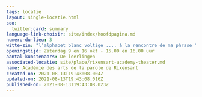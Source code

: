 ```yaml
---
tags: locatie
layout: single-locatie.html
seo:
  twitter:card: summary
language-link-choisir: site/index/hoofdpagina.md
numero-du-lieu: 3
witte-zin: "l’alphabet blanc voltige .... à la rencontre de ma phrase "
openingstijd: Zaterdag 9 en 16 okt - 15.00 en 16.00 uur
aantal-kunstenaars: De leerlingen
associated-locatie: site/place/rixensart-academy-theater.md
name: Académie des arts de la parole de Rixensart
created-on: 2021-08-13T19:43:08.004Z
updated-on: 2021-08-13T19:43:08.016Z
published-on: 2021-08-13T19:43:08.023Z
---
```

